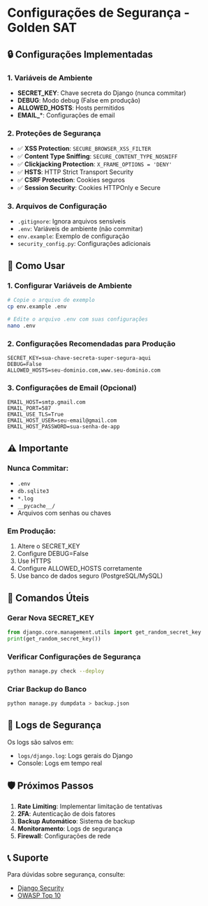 # Configurações de Segurança - Golden SAT

## 🔒 Configurações Implementadas

### 1. Variáveis de Ambiente
- **SECRET_KEY**: Chave secreta do Django (nunca commitar)
- **DEBUG**: Modo debug (False em produção)
- **ALLOWED_HOSTS**: Hosts permitidos
- **EMAIL_***: Configurações de email

### 2. Proteções de Segurança
- ✅ **XSS Protection**: `SECURE_BROWSER_XSS_FILTER`
- ✅ **Content Type Sniffing**: `SECURE_CONTENT_TYPE_NOSNIFF`
- ✅ **Clickjacking Protection**: `X_FRAME_OPTIONS = 'DENY'`
- ✅ **HSTS**: HTTP Strict Transport Security
- ✅ **CSRF Protection**: Cookies seguros
- ✅ **Session Security**: Cookies HTTPOnly e Secure

### 3. Arquivos de Configuração
- `.gitignore`: Ignora arquivos sensíveis
- `.env`: Variáveis de ambiente (não commitar)
- `env.example`: Exemplo de configuração
- `security_config.py`: Configurações adicionais

## 🚀 Como Usar

### 1. Configurar Variáveis de Ambiente
```bash
# Copie o arquivo de exemplo
cp env.example .env

# Edite o arquivo .env com suas configurações
nano .env
```

### 2. Configurações Recomendadas para Produção
```env
SECRET_KEY=sua-chave-secreta-super-segura-aqui
DEBUG=False
ALLOWED_HOSTS=seu-dominio.com,www.seu-dominio.com
```

### 3. Configurações de Email (Opcional)
```env
EMAIL_HOST=smtp.gmail.com
EMAIL_PORT=587
EMAIL_USE_TLS=True
EMAIL_HOST_USER=seu-email@gmail.com
EMAIL_HOST_PASSWORD=sua-senha-de-app
```

## ⚠️ Importante

### Nunca Commitar:
- `.env`
- `db.sqlite3`
- `*.log`
- `__pycache__/`
- Arquivos com senhas ou chaves

### Em Produção:
1. Altere o SECRET_KEY
2. Configure DEBUG=False
3. Use HTTPS
4. Configure ALLOWED_HOSTS corretamente
5. Use banco de dados seguro (PostgreSQL/MySQL)

## 🔧 Comandos Úteis

### Gerar Nova SECRET_KEY
```python
from django.core.management.utils import get_random_secret_key
print(get_random_secret_key())
```

### Verificar Configurações de Segurança
```bash
python manage.py check --deploy
```

### Criar Backup do Banco
```bash
python manage.py dumpdata > backup.json
```

## 📝 Logs de Segurança

Os logs são salvos em:
- `logs/django.log`: Logs gerais do Django
- Console: Logs em tempo real

## 🛡️ Próximos Passos

1. **Rate Limiting**: Implementar limitação de tentativas
2. **2FA**: Autenticação de dois fatores
3. **Backup Automático**: Sistema de backup
4. **Monitoramento**: Logs de segurança
5. **Firewall**: Configurações de rede

## 📞 Suporte

Para dúvidas sobre segurança, consulte:
- [Django Security](https://docs.djangoproject.com/en/stable/topics/security/)
- [OWASP Top 10](https://owasp.org/www-project-top-ten/)

